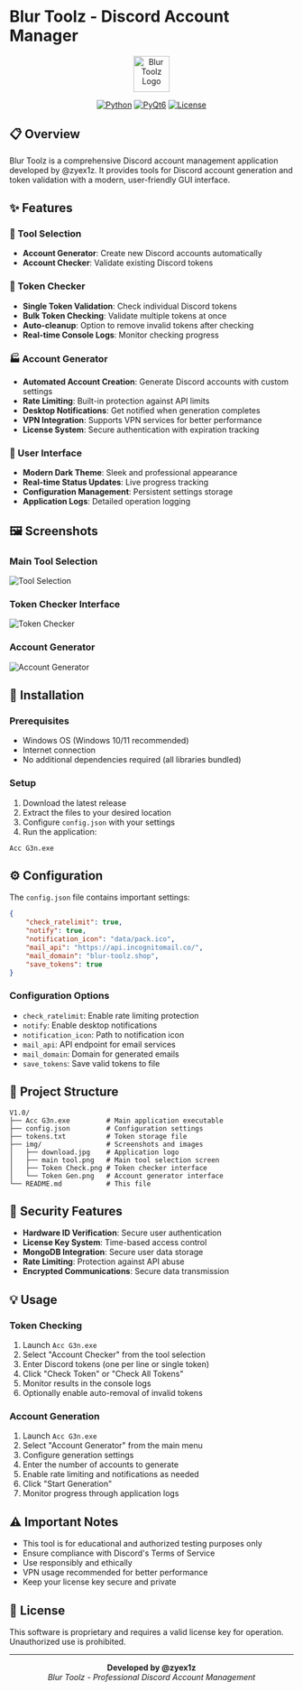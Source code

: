 # Blur Toolz - Discord Account Manager

<div align="center">
  <img src="img/download.jpg" alt="Blur Toolz Logo" width="64" height="64">
  
  [![Python](https://img.shields.io/badge/Python-3.8+-blue.svg)](https://python.org)
  [![PyQt6](https://img.shields.io/badge/PyQt6-GUI-green.svg)](https://pypi.org/project/PyQt6/)
  [![License](https://img.shields.io/badge/License-Private-red.svg)]()
</div>

## 📋 Overview

Blur Toolz is a comprehensive Discord account management application developed by @zyex1z. It provides tools for Discord account generation and token validation with a modern, user-friendly GUI interface.

## ✨ Features

### 🔧 Tool Selection
- **Account Generator**: Create new Discord accounts automatically
- **Account Checker**: Validate existing Discord tokens

### 🎯 Token Checker
- **Single Token Validation**: Check individual Discord tokens
- **Bulk Token Checking**: Validate multiple tokens at once
- **Auto-cleanup**: Option to remove invalid tokens after checking
- **Real-time Console Logs**: Monitor checking progress

### 🏭 Account Generator
- **Automated Account Creation**: Generate Discord accounts with custom settings
- **Rate Limiting**: Built-in protection against API limits
- **Desktop Notifications**: Get notified when generation completes
- **VPN Integration**: Supports VPN services for better performance
- **License System**: Secure authentication with expiration tracking

### 🎨 User Interface
- **Modern Dark Theme**: Sleek and professional appearance
- **Real-time Status Updates**: Live progress tracking
- **Configuration Management**: Persistent settings storage
- **Application Logs**: Detailed operation logging

## 🖼️ Screenshots

### Main Tool Selection
![Tool Selection](img/main%20tool.png)

### Token Checker Interface
![Token Checker](img/Token%20Check.png)

### Account Generator
![Account Generator](img/Token%20Gen.png)

## 🚀 Installation

### Prerequisites
- Windows OS (Windows 10/11 recommended)
- Internet connection
- No additional dependencies required (all libraries bundled)

### Setup
1. Download the latest release
2. Extract the files to your desired location
3. Configure `config.json` with your settings
4. Run the application:
```
Acc G3n.exe
```

## ⚙️ Configuration

The `config.json` file contains important settings:

```json
{
    "check_ratelimit": true,
    "notify": true,
    "notification_icon": "data/pack.ico",
    "mail_api": "https://api.incognitomail.co/",
    "mail_domain": "blur-toolz.shop",
    "save_tokens": true
}
```

### Configuration Options
- `check_ratelimit`: Enable rate limiting protection
- `notify`: Enable desktop notifications
- `notification_icon`: Path to notification icon
- `mail_api`: API endpoint for email services
- `mail_domain`: Domain for generated emails
- `save_tokens`: Save valid tokens to file

## 📁 Project Structure

```
V1.0/
├── Acc G3n.exe         # Main application executable
├── config.json         # Configuration settings
├── tokens.txt          # Token storage file
├── img/                # Screenshots and images
│   ├── download.jpg    # Application logo
│   ├── main tool.png   # Main tool selection screen
│   ├── Token Check.png # Token checker interface
│   └── Token Gen.png   # Account generator interface
└── README.md           # This file
```

## 🔐 Security Features

- **Hardware ID Verification**: Secure user authentication
- **License Key System**: Time-based access control
- **MongoDB Integration**: Secure user data storage
- **Rate Limiting**: Protection against API abuse
- **Encrypted Communications**: Secure data transmission

## 💡 Usage

### Token Checking
1. Launch `Acc G3n.exe`
2. Select "Account Checker" from the tool selection
3. Enter Discord tokens (one per line or single token)
4. Click "Check Token" or "Check All Tokens"
5. Monitor results in the console logs
6. Optionally enable auto-removal of invalid tokens

### Account Generation
1. Launch `Acc G3n.exe`
2. Select "Account Generator" from the main menu
3. Configure generation settings
4. Enter the number of accounts to generate
5. Enable rate limiting and notifications as needed
6. Click "Start Generation"
7. Monitor progress through application logs

## ⚠️ Important Notes

- This tool is for educational and authorized testing purposes only
- Ensure compliance with Discord's Terms of Service
- Use responsibly and ethically
- VPN usage recommended for better performance
- Keep your license key secure and private

## 📄 License

This software is proprietary and requires a valid license key for operation. Unauthorized use is prohibited.

---

<div align="center">
  <strong>Developed by @zyex1z</strong><br>
  <em>Blur Toolz - Professional Discord Account Management</em>
</div>
